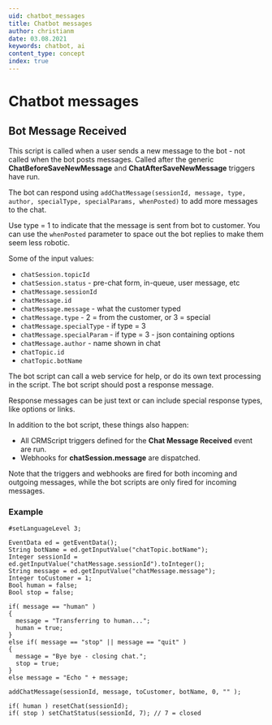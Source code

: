 ```yaml
---
uid: chatbot_messages
title: Chatbot messages
author: christianm
date: 03.08.2021
keywords: chatbot, ai
content_type: concept
index: true
---
```


# Chatbot messages

## Bot Message Received

This script is called when a user sends a new message to the bot - not called when the bot posts messages. Called after the generic **ChatBeforeSaveNewMessage** and **ChatAfterSaveNewMessage** triggers have run.

The bot can respond using `addChatMessage(sessionId, message, type, author, specialType, specialParams, whenPosted)` to add more messages to the chat.

Use type = 1 to indicate that the message is sent from bot to customer. You can use the `whenPosted` parameter to space out the bot replies to make them seem less robotic.

Some of the input values:

* `chatSession.topicId`
* `chatSession.status` - pre-chat form, in-queue, user message, etc
* `chatMessage.sessionId`
* `chatMessage.id`
* `chatMessage.message` - what the customer typed
* `chatMessage.type` - 2 = from the customer, or 3 = special
* `chatMessage.specialType` - if type = 3
* `chatMessage.specialParam` - if type = 3 - json containing options
* `chatMessage.author` - name shown in chat
* `chatTopic.id`
* `chatTopic.botName`

The bot script can call a web service for help, or do its own text processing in the script.
The bot script should post a response message.

Response messages can be just text or can include special response types, like options or links.

In addition to the bot script, these things also happen:

* All CRMScript triggers defined for the **Chat Message Received** event are run.
* Webhooks for **chatSession.message** are dispatched.

Note that the triggers and webhooks are fired for both incoming and outgoing messages, while the bot scripts are only fired for incoming messages.

### Example

```crmscript
#setLanguageLevel 3;

EventData ed = getEventData();
String botName = ed.getInputValue("chatTopic.botName");
Integer sessionId = ed.getInputValue("chatMessage.sessionId").toInteger();
String message = ed.getInputValue("chatMessage.message");
Integer toCustomer = 1;
Bool human = false;
Bool stop = false;

if( message == "human" )
{
  message = "Transferring to human...";
  human = true;
}
else if( message == "stop" || message == "quit" )
{
  message = "Bye bye - closing chat.";
  stop = true;
}
else message = "Echo " + message;

addChatMessage(sessionId, message, toCustomer, botName, 0, "" );

if( human ) resetChat(sessionId);
if( stop ) setChatStatus(sessionId, 7); // 7 = closed
```
